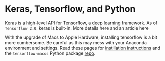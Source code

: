 # Keras, Tensorflow, and Python

Keras is a high-level API for Tensorflow, a deep learning framework. As of `Tensorflow 2.0`, keras is built-in. More details [here](https://www.tensorflow.org/api_docs/python/tf) and an article [here](https://www.pyimagesearch.com/2019/10/21/keras-vs-tf-keras-whats-the-difference-in-tensorflow-2-0/)

With the upgrade of Macs to Apple Hardware, installing tensorflow is a bit more cumbersome. Be careful as this may mess with your Anaconda environment and settings. Read these pages for [instillation instructions](https://developer.apple.com/metal/tensorflow-plugin/) and the `tensorflow-macos` Python package [repo](https://github.com/apple/tensorflow_macos).